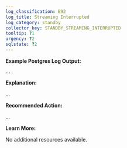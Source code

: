 ```yaml
---
log_classification: B92
log_title: Streaming Interrupted
log_category: standby
collector_key: STANDBY_STREAMING_INTERRUPTED
tooltip: ?1
urgency: ?2
sqlstate: ?2
---
```


**Example Postgres Log Output:**

```
...
```

**Explanation:**

...

**Recommended Action:**

...

**Learn More:**

No additional resources available.
